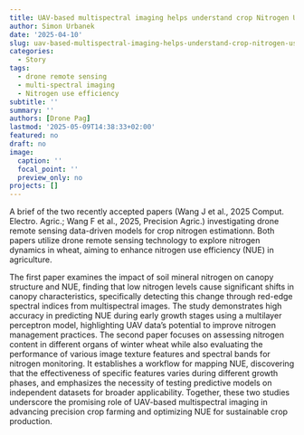 ```yaml
---
title: UAV-based multispectral imaging helps understand crop Nitrogen Use Efficiency
author: Simon Urbanek
date: '2025-04-10'
slug: uav-based-multispectral-imaging-helps-understand-crop-nitrogen-use-efficiency
categories:
  - Story
tags:
  - drone remote sensing
  - multi-spectral imaging
  - Nitrogen use efficiency
subtitle: ''
summary: ''
authors: [Drone Pag]
lastmod: '2025-05-09T14:38:33+02:00'
featured: no
draft: no
image:
  caption: ''
  focal_point: ''
  preview_only: no
projects: []
---
```


A brief of the two recently accepted papers (Wang J et al., 2025 Comput. Electro. Agric.; Wang F et al., 2025, Precision Agric.) investigating drone remote sensing data-driven models for crop nitrogen estimationn. 
Both papers utilize drone remote sensing technology to explore nitrogen dynamics in wheat, aiming to enhance nitrogen use efficiency (NUE) in agriculture. 

The first paper examines the impact of soil mineral nitrogen on canopy structure and NUE, finding that low nitrogen levels cause significant shifts in canopy characteristics, specifically detecting this change through red-edge spectral indices from multispectral images. The study demonstrates high accuracy in predicting NUE during early growth stages using a multilayer perceptron model, highlighting UAV data’s potential to improve nitrogen management practices.
The second paper focuses on assessing nitrogen content in different organs of winter wheat while also evaluating the performance of various image texture features and spectral bands for nitrogen monitoring. It establishes a workflow for mapping NUE, discovering that the effectiveness of specific features varies during different growth phases, and emphasizes the necessity of testing predictive models on independent datasets for broader applicability.
Together, these two studies underscore the promising role of UAV-based multispectral imaging in advancing precision crop farming and optimizing NUE for sustainable crop production.